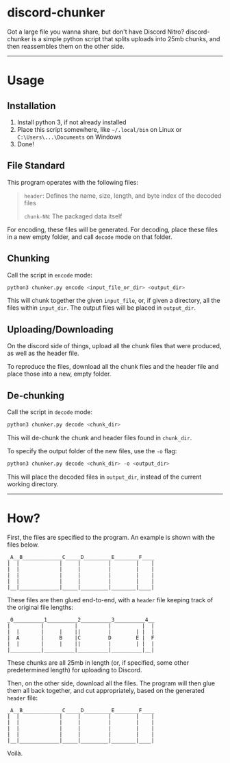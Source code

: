 # discord-chunker

Got a large file you wanna share, but don't have Discord Nitro? discord-chunker is a simple python script that splits uploads into 25mb chunks, and then reassembles them on the other side.


---


# Usage

## Installation

1. Install python 3, if not already installed
2. Place this script somewhere, like `~/.local/bin` on Linux or `C:\Users\...\Documents` on Windows
3. Done!


## File Standard

This program operates with the following files:

> `header`: Defines the name, size, length, and byte index of the decoded files
> 
> `chunk-NN`: The packaged data itself

For encoding, these files will be generated. For decoding, place these files in a new empty folder, and call `decode` mode on that folder.


## Chunking

Call the script in `encode` mode:

```bash
python3 chunker.py encode <input_file_or_dir> <output_dir>
```

This will chunk together the given `input_file`, or, if given a directory, all the files within `input_dir`. The output files will be placed in `output_dir`.


## Uploading/Downloading

On the discord side of things, upload all the chunk files that were produced, as well as the header file.

To reproduce the files, download all the chunk files and the header file and place those into a new, empty folder.


## De-chunking

Call the script in `decode` mode:

```bash
python3 chunker.py decode <chunk_dir>
```

This will de-chunk the chunk and header files found in `chunk_dir`.

To specify the output folder of the new files, use the `-o` flag:

```bash
python3 chunker.py decode <chunk_dir> -o <output_dir>
```

This will place the decoded files in `output_dir`, instead of the current working directory.


---


# How?

First, the files are specified to the program. An example is shown with the files below.
```
_A__B_____________C_____D_________E________F____
|  |             |     |         |        |    |
|  |             |     |         |        |    |
|  |             |     |         |        |    |
|  |             |     |         |        |    |
|__|_____________|_____|_________|________|____|
```
These files are then glued end-to-end, with a `header` file keeping track of the original file lengths:
```
_0__________1__________2__________3__________4__
|          |          |          |          |  |
|  |       |     |    ||         |        | |  |
|  A       |     B    |C         D        E |  F
|  |       |     |    ||         |        | |  |
|__________|__________|__________|__________|__|
```
These chunks are all 25mb in length (or, if specified, some other predetermined length) for uploading to Discord.

Then, on the other side, download all the files. The program will then glue them all back together, and cut appropriately, based on the generated `header` file:
```
_A__B_____________C_____D_________E________F____
|  |             |     |         |        |    |
|  |             |     |         |        |    |
|  |             |     |         |        |    |
|  |             |     |         |        |    |
|__|_____________|_____|_________|________|____|
```
Voilà.
